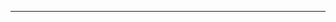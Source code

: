 <!--
CO_OP_TRANSLATOR_METADATA:
{
  "original_hash": "b12098603dc3061d3cdac77ecce93658",
  "translation_date": "2025-08-28T19:42:26+00:00",
  "source_file": "03-CoreGenerativeAITechniques/README.md",
  "language_code": "fa"
}
-->


---

